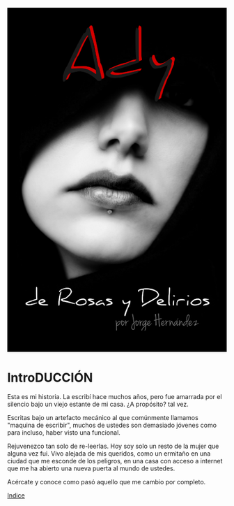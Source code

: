 ![Portada](cover.png)

# IntroDUCCIÓN

Esta es mi historia. La escribí hace muchos años, pero fue amarrada por el silencio bajo un viejo estante de mi casa. ¿A propósito? tal vez.

Escritas bajo un artefacto mecánico al que comúnmente llamamos "maquina de escribir", muchos de ustedes son demasiado jóvenes como para incluso, haber visto una funcional. 

Rejuvenezco tan solo de re-leerlas. Hoy soy solo un resto de la mujer que alguna vez fui. Vivo alejada de mis queridos, como un ermitaño en una ciudad que me esconde de los peligros, en una casa con acceso a internet que me ha abierto una nueva puerta al mundo de ustedes.

Acércate y conoce como pasó aquello que me cambio por completo.

[Indice](Indice.md)

